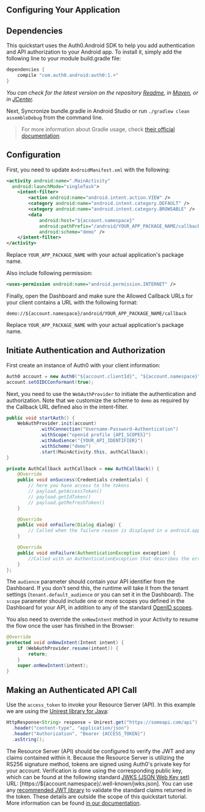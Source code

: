 ## Configuring Your Application

## Dependencies

This quickstart uses the Auth0.Android SDK to help you add authentication and API authorization to your Android app. To install it, simply add the following line to your module build.gradle file:

```gradle
dependencies {
    compile "com.auth0.android:auth0:1.+"
}
```

_You can check for the latest version on the repository [Readme](https://github.com/auth0/auth0.android#installation), in [Maven](http://search.maven.org/#search%7Cga%7C1%7Ca%3A%22auth0%22%20g%3A%22com.auth0.android%22), or in [JCenter](https://bintray.com/auth0/android/auth0)._

Next, Syncronize bundle.gradle in Android Studio or run `./gradlew clean assembleDebug` from the command line.

> For more information about Gradle usage, check [their official documentation](http://tools.android.com/tech-docs/new-build-system/user-guide).


## Configuration

First, you need to update `AndroidManifest.xml` with the following:

```xml
<activity android:name=".MainActivity"
  android:launchMode="singleTask">
    <intent-filter>
        <action android:name="android.intent.action.VIEW" />
        <category android:name="android.intent.category.DEFAULT" />
        <category android:name="android.intent.category.BROWSABLE" />
        <data
            android:host="${account.namespace}"
            android:pathPrefix="/android/YOUR_APP_PACKAGE_NAME/callback"
            android:scheme="demo" />
    </intent-filter>
</activity>
```

Replace `YOUR_APP_PACKAGE_NAME` with your actual application's package name.


Also include following permission:

```xml
<uses-permission android:name="android.permission.INTERNET" />
```

Finally, open the Dashboard and make sure the Allowed Callback URLs for your client contains a URL with the following format:

`demo://${account.namespace}/android/YOUR_APP_PACKAGE_NAME/callback`

Replace `YOUR_APP_PACKAGE_NAME` with your actual application's package name.


## Initiate Authentication and Authorization

First create an instance of Auth0 with your client information:

```java
Auth0 account = new Auth0("${account.clientId}", "${account.namespace}");
account.setOIDCConformant(true);
```

Next, you need to use the `WebAuthProvider` to initiate the authentication and authorization. Note that we customize the scheme to `demo` as required by the Callback URL defined also in the intent-filter.

```java
public void startAuth() {
    WebAuthProvider.init(account)
            .withConnection("Username-Password-Authentication")
            .withScope("openid profile {API_SCOPES}")
            .withAudience("{YOUR_API_IDENTIFIER}")
            .withScheme("demo")
            .start(MainActivity.this, authCallback);
}

private AuthCallback authCallback = new AuthCallback() {
    @Override
    public void onSuccess(Credentials credentials) {
        // here you have access to the tokens
        // payload.getAccessToken()
        // payload.getIdToken()
        // payload.getRefreshToken()
    }

    @Override
    public void onFailure(Dialog dialog) {
        // Called when the failure reason is displayed in a android.app.Dialog
    }

    @Override
    public void onFailure(AuthenticationException exception) {
        //Called with an AuthenticationException that describes the error
    }
};
```

The `audience` parameter should contain your API identifier from the Dashboard. If you don't send this, the runtime will take it from the tenant settings (`tenant.default_audience` or you can set it in the Dashboard). The `scope` parameter should include one or more scopes you defined in the Dashboard for your API, in addition to any of the standard [OpenID scopes](https://auth0.com/docs/scopes).

You also need to override the `onNewIntent` method in your Activity to resume the flow once the user has finished in the Browser:

```java
@Override
protected void onNewIntent(Intent intent) {
    if (WebAuthProvider.resume(intent)) {
        return;
    }
    super.onNewIntent(intent);
}
```

## Making an Authenticated API Call

Use the `access_token` to invoke your Resource Server (API). In this example we are using the [Unirest library for Java](http://unirest.io/java.html):

```java
HttpResponse<String> response = Unirest.get("https://someapi.com/api")
  .header("content-type", "application/json")
  .header("Authorization", "Bearer {ACCESS_TOKEN}")
  .asString();
```

The Resource Server (API) should be configured to verify the JWT and any claims contained within it. Because the Resource Server is utilizing the RS256 signature method, tokens are signed using Auth0's private key for your account. Verification is done using the corresponding public key, which can be found at the following standard [JWKS (JSON Web Key set)](https://self-issued.info/docs/draft-ietf-jose-json-web-key.html) URL: [https://${account.namespace}/.well-known/jwks.json]. You can use any [recommended JWT library](https://jwt.io) to validate the standard claims returned in the token. These details are outside the scope of this quickstart tutorial. More information can be found [in our documentation](https://auth0.com/docs/api-auth/config/asking-for-access-tokens).
